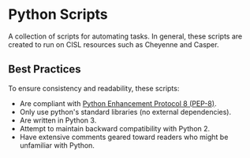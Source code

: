 # Python Scripts
A collection of scripts for automating tasks. In general, these scripts are created to run on CISL resources such as Cheyenne and Casper.

## Best Practices
To ensure consistency and readability, these scripts:
 - Are compliant with [Python Enhancement Protocol 8 (PEP-8)](https://www.python.org/dev/peps/pep-0008/).
 - Only use python's standard libraries (no external dependencies).
 - Are written in Python 3.
 - Attempt to maintain backward compatibility with Python 2.
 - Have extensive comments geared toward readers who might be unfamiliar with Python.
